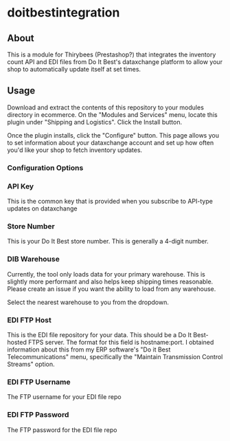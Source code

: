 # doitbestintegration

## About

This is a module for Thirybees (Prestashop?) that integrates the inventory count API and EDI files from Do It Best's dataxchange platform to allow your shop to automatically update itself at set times.

## Usage

Download and extract the contents of this repository to your modules directory in ecommerce. On the "Modules and Services" menu, locate this plugin under "Shipping and Logistics". Click the Install button.

Once the plugin installs, click the "Configure" button. This page allows you to set information about your dataxchange account and set up how often you'd like your shop to fetch inventory updates.

### Configuration Options

### API Key

This is the common key that is provided when you subscribe to API-type updates on dataxchange

### Store Number

This is your Do It Best store number. This is generally a 4-digit number.

### DIB Warehouse

Currently, the tool only loads data for your primary warehouse. This is slightly more performant and also helps keep shipping times reasonable. Please create an issue if you want the ability to load from any warehouse.

Select the nearest warehouse to you from the dropdown.

### EDI FTP Host

This is the EDI file repository for your data. This should be a Do It Best-hosted FTPS server. The format for this field is hostname:port. I obtained information about this from my ERP software's "Do it Best Telecommunications" menu, specifically the "Maintain Transmission Control Streams" option.

### EDI FTP Username

The FTP username for your EDI file repo

### EDI FTP Password

The FTP password for the EDI file repo
